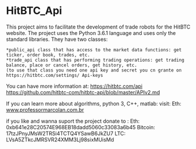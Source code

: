 # HitBTC_Api

This project aims to facilitate the development of trade robots for the HitBTC website.
The project uses the Python 3.6.1 language and uses only the standard libraries. They have two classes:

	*public_api class that has access to the market data functions: get ticker, order book, trades, etc.
	*trade_api class that has performing trading operations: get trading balance, place or cancel orders, get history, etc. 
	(to use that class you need one api key and secret you cn grante on https://hitbtc.com/settings/ Api-keys




You can have more information at:
https://hitbtc.com/api
https://github.com/hitbtc-com/hitbtc-api/blob/master/APIv2.md



If you can learn more about algorithms, python 3, C++, matlab:
visit: Eth: www.professormarcolan.com.br

if you like and wanna suport the project donate to :
Eth: 0xb641e28C20574E968EB18dadd5060c33083a6b45
Bitcoin: 17tzJPnyJMsW2TRSi4TCTQ4YSawB6JkZU7
LTC: LVsA5ZTkcJMRSVR24XMM3Lj98sixMUisMd

